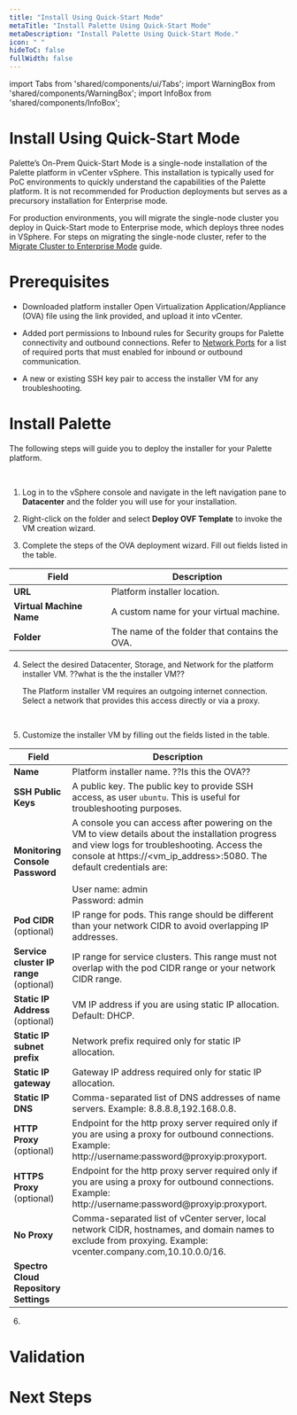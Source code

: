 ```yaml
---
title: "Install Using Quick-Start Mode"
metaTitle: "Install Palette Using Quick-Start Mode"
metaDescription: "Install Palette Using Quick-Start Mode."
icon: " "
hideToC: false
fullWidth: false
---
```


import Tabs from 'shared/components/ui/Tabs';
import WarningBox from 'shared/components/WarningBox';
import InfoBox from 'shared/components/InfoBox';


# Install Using Quick-Start Mode

Palette’s On-Prem Quick-Start Mode is a single-node installation of the Palette platform in vCenter vSphere. This installation is typically used for PoC environments to quickly understand the capabilities of the Palette platform. It is not recommended for Production deployments but serves as a precursory installation for Enterprise mode. 

For production environments, you will migrate the single-node cluster you deploy in Quick-Start mode to Enterprise mode, which deploys three nodes in VSphere. For steps on migrating the single-node cluster, refer to the [Migrate Cluster to Enterprise Mode](/vertex-edition/migrate-cluster-to-enterprise-mode) guide.

# Prerequisites

- Downloaded platform installer Open Virtualization Application/Appliance (OVA) file using the link provided, and upload it into vCenter.


- Added port permissions to Inbound rules for Security groups for Palette connectivity and outbound connections. Refer to [Network Ports](/architecture/networking-ports/#self-hostednetworkcommunicationsandports) for a list of required ports that must enabled for inbound or outbound communication. 


- A new or existing SSH key pair to access the installer VM for any troubleshooting.  
 
# Install Palette

The following steps will guide you to deploy the installer for your Palette platform. 

<br />

1. Log in to the vSphere console and navigate in the left navigation pane to **Datacenter** and the folder you will use for your installation.


2. Right-click on the folder and select **Deploy OVF Template** to invoke the VM creation wizard.


3. Complete the steps of the OVA deployment wizard. Fill out fields listed in the table.

| **Field**               | **Description**                                            |
|---------------------|--------------------------------------------------------|
| **URL**                 | Platform installer location.                            |
| **Virtual Machine Name**| A custom name for your virtual machine.                 |
| **Folder**             | The name of the folder that contains the OVA.           |

4. Select the desired Datacenter, Storage, and Network for the platform installer VM. ??what is the the installer VM??

    The Platform installer VM requires an outgoing internet connection. Select a network that provides this access directly or via a proxy.

    <br />

5. Customize the installer VM by filling out the fields listed in the table.


| **Field**               | **Description**                                            |
|---------------------|--------------------------------------------------------|
| **Name**                 | Platform installer name. ??Is this the OVA??                          |
| **SSH Public Keys**| A public key. The public key to provide SSH access, as user ``ubuntu``. This is useful for troubleshooting purposes.                 |
| **Monitoring Console Password**             | A console you can access after powering on the VM to view details about the installation progress and view logs for troubleshooting. Access the console at https://<vm_ip_address>:5080. The default credentials are:<br /><br />User name: admin<br />Password: admin |
| **Pod CIDR** (optional)            | IP range for pods. This range should be different than your network CIDR to avoid overlapping IP addresses. |
| **Service cluster IP range** (optional)            | IP range for service clusters. This range must not overlap with the pod CIDR range or your network CIDR range. |
| **Static IP Address** (optional)              | VM IP address if you are using static IP allocation. Default: DHCP. |
| **Static IP subnet prefix**             | Network prefix required only for static IP allocation. |
| **Static IP gateway**             | Gateway IP address required only for static IP allocation. |
| **Static IP DNS**             | Comma-separated list of DNS addresses of name servers. Example: 8.8.8.8,192.168.0.8. |
| **HTTP Proxy** (optional)            | Endpoint for the http proxy server required only if you are using a proxy for outbound connections. Example: http://username:password@proxyip:proxyport.|
| **HTTPS Proxy** (optional)            | Endpoint for the http proxy server required only if you are using a proxy for outbound connections. Example: http://username:password@proxyip:proxyport. |
| **No Proxy**             | Comma-separated list of vCenter server, local network CIDR, hostnames, and domain names to exclude from proxying. Example: vcenter.company.com,10.10.0.0/16. |
| **Spectro Cloud Repository Settings**             |    |

6.



# Validation

# Next Steps



<br />


<br />

